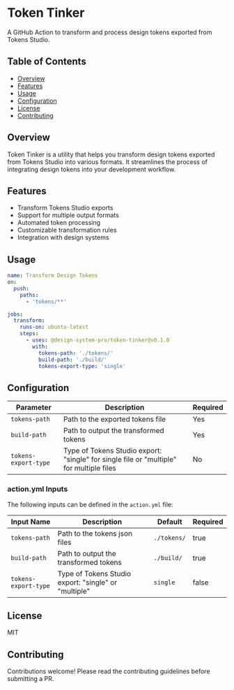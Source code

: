 # Token Tinker

A GitHub Action to transform and process design tokens exported from Tokens Studio.

## Table of Contents
- [Overview](#overview)
- [Features](#features)
- [Usage](#usage)
- [Configuration](#configuration)
- [License](#license)
- [Contributing](#contributing)

## Overview

Token Tinker is a utility that helps you transform design tokens exported from Tokens Studio into various formats. It streamlines the process of integrating design tokens into your development workflow.

## Features

- Transform Tokens Studio exports
- Support for multiple output formats
- Automated token processing
- Customizable transformation rules
- Integration with design systems

## Usage

```yaml
name: Transform Design Tokens
on:
  push:
    paths:
      - 'tokens/**'

jobs:
  transform:
    runs-on: ubuntu-latest
    steps:
      - uses: @design-system-pro/token-tinker@v0.1.0
        with:
          tokens-path: './tokens/'
          build-path: './build/'
          tokens-export-type: 'single'
```

## Configuration

| Parameter | Description | Required |
|-----------|-------------|----------|
| `tokens-path` | Path to the exported tokens file | Yes |
| `build-path` | Path to output the transformed tokens | Yes |
| `tokens-export-type` | Type of Tokens Studio export: "single" for single file or "multiple" for multiple files | No |

### action.yml Inputs

The following inputs can be defined in the `action.yml` file:

| Input Name | Description | Default | Required |
|------------|-------------|---------|----------|
| `tokens-path` | Path to the tokens json files | `./tokens/` | true |
| `build-path` | Path to output the transformed tokens | `./build/` | true |
| `tokens-export-type` | Type of Tokens Studio export: "single" or "multiple" | `single` | false |

## License

MIT

## Contributing

Contributions welcome! Please read the contributing guidelines before submitting a PR.
